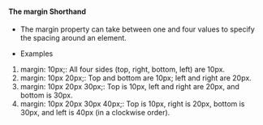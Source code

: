 #### The margin Shorthand

* The margin property can take between one and four values to specify the spacing around an element.
+  Examples
1. margin: 10px;: All four sides (top, right, bottom, left) are 10px.
2. margin: 10px 20px;: Top and bottom are 10px; left and right are 20px.
3. margin: 10px 20px 30px;: Top is 10px, left and right are 20px, and bottom is 30px.
4. margin: 10px 20px 30px 40px;: Top is 10px, right is 20px, bottom is 30px, and left is 40px (in a clockwise order).